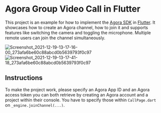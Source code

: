 # Agora Group Video Call in Flutter

This project is an example for how to implement the [Agora SDK](https://www.googleadservices.com/pagead/aclk?sa=L&ai=CIQyvlcG-YYSrAuyHrtoPicarsA2t4eTvY7Onkp-HDtXhzi4IABABILlUYOmCgIDUDaABsPW-vQPIAQHIA9ggqgRWT9AXcf9fYxI5YNp9haeM6jm9H_SM8wtt12SQP4sqEGHjj-qT61IBkIqsjUF1dCACvsv3MmjZ7iSSR7PTHlJGqckQDd9gIda6gk1k1Uv3nyLzIS1rqhTABLjkq5_IA4AFkE6gBmaAB7iKwUKIBwGQBwGoB6a-G6gHuZqxAqgH89EbqAfu0huoB_-csQKoB8rcG7AIAdIIBRACIIQBmgkYaHR0cHM6Ly93d3cuYWdvcmEuaW8vZW4vsQmOhNHBew_Am7kJjoTRwXsPwJv4CQGYCwGqDAIIAbgMAcgUiZ6btp-pjqJt0BUBmBYB-BYBgBcBkhcIEgYIARADGFA&ae=2&ved=2ahUKEwjf5sqqj-_0AhW763MBHbn0A8kQ0Qx6BAgCEAE&dct=1&dblrd=1&sival=AF15MECTQslMoJJIe86HvNzC9yaCsTv1Jmy5t5NccY1ESPYwPLGi4RQY8n4rrxo03NOU_Ov5gQmhbpxYQBQCmpGZT-1on7xZbBAYTwq5WVcziebYBg6vK_jfichFAir-rdw0-QLvCPbEWJ8HtLwQxLFQ6TtcLLCoPmvuxF587cAMtqB6580w2Xo&sig=AOD64_3KZTLPtzj4e8W8OwG0zqe6xpPUBQ&adurl=https://www.agora.io/en/%3Futm_source%3Dgoogle%26utm_medium%3Dcpc%26utm_keyword%3Dagora%26utm_device%3Dc%26utm_campaign%3Dbrand-india%26utm_content%3D) in [Flutter](https://flutter.dev/docs).
It showcases how to create an Agora channel, how to join it and supports features like switching the camera and toggling the microphone.
Multiple remote users can join the channel simultaneously.

![Screenshot_2021-12-19-13-17-16-00_273afa6be60c88abcd0b5639793f0c97](https://user-images.githubusercontent.com/23200445/146667577-9e67c98f-c5e4-4646-9000-190ddcf92c5d.jpg)
![Screenshot_2021-12-19-13-17-41-18_273afa6be60c88abcd0b5639793f0c97](https://user-images.githubusercontent.com/23200445/146667579-bd9c117f-6bb7-4684-afd9-6003cae9c05a.jpg)


## Instructions

To make the project work, please specify an Agora App ID and an Agora access token you can both retrieve by creating an Agora account and a project within their console.
You have to specify those within `CallPage.dart` on `_engine.joinChannel(...)`.
